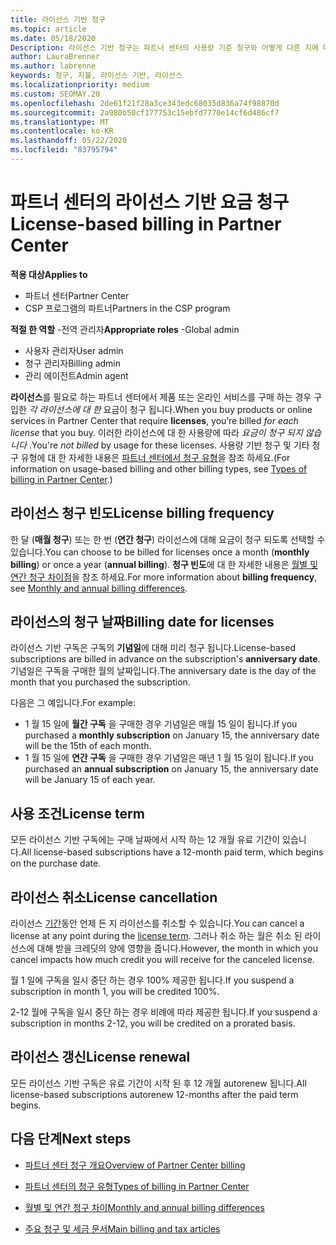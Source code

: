 ```yaml
---
title: 라이선스 기반 청구
ms.topic: article
ms.date: 05/18/2020
Description: 라이선스 기반 청구는 파트너 센터의 사용량 기준 청구와 어떻게 다른 지에 대해 알아봅니다 (라이선스 사용이 아닌 라이선스 별로 청구 되는 방법 포함).
author: LauraBrenner
ms.author: labrenne
keywords: 청구, 지불, 라이선스 기반, 라이선스
ms.localizationpriority: medium
ms.custom: SEOMAY.20
ms.openlocfilehash: 2de61f21f28a3ce343edc68035d836a74f98870d
ms.sourcegitcommit: 2a980b50cf177753c15ebfd7770e14cf6d486cf7
ms.translationtype: MT
ms.contentlocale: ko-KR
ms.lasthandoff: 05/22/2020
ms.locfileid: "83795794"
---
```

# <a name="license-based-billing-in-partner-center"></a><span data-ttu-id="007d8-104">파트너 센터의 라이선스 기반 요금 청구</span><span class="sxs-lookup"><span data-stu-id="007d8-104">License-based billing in Partner Center</span></span>

<span data-ttu-id="007d8-105">**적용 대상**</span><span class="sxs-lookup"><span data-stu-id="007d8-105">**Applies to**</span></span>

- <span data-ttu-id="007d8-106">파트너 센터</span><span class="sxs-lookup"><span data-stu-id="007d8-106">Partner Center</span></span>
- <span data-ttu-id="007d8-107">CSP 프로그램의 파트너</span><span class="sxs-lookup"><span data-stu-id="007d8-107">Partners in the CSP program</span></span>

<span data-ttu-id="007d8-108">**적절 한 역할** -전역 관리자</span><span class="sxs-lookup"><span data-stu-id="007d8-108">**Appropriate roles** -Global admin</span></span>
- <span data-ttu-id="007d8-109">사용자 관리자</span><span class="sxs-lookup"><span data-stu-id="007d8-109">User admin</span></span>
- <span data-ttu-id="007d8-110">청구 관리자</span><span class="sxs-lookup"><span data-stu-id="007d8-110">Billing admin</span></span>
- <span data-ttu-id="007d8-111">관리 에이전트</span><span class="sxs-lookup"><span data-stu-id="007d8-111">Admin agent</span></span>

<span data-ttu-id="007d8-112">**라이선스**를 필요로 하는 파트너 센터에서 제품 또는 온라인 서비스를 구매 하는 경우 구입한 *각 라이선스에 대 한* 요금이 청구 됩니다.</span><span class="sxs-lookup"><span data-stu-id="007d8-112">When you buy products or online services in Partner Center that require **licenses**, you’re billed *for each license* that you buy.</span></span> <span data-ttu-id="007d8-113">이러한 라이선스에 대 한 사용량에 따라 *요금이 청구 되지 않습니다* .</span><span class="sxs-lookup"><span data-stu-id="007d8-113">You're *not billed* by usage for these licenses.</span></span> <span data-ttu-id="007d8-114">사용량 기반 청구 및 기타 청구 유형에 대 한 자세한 내용은 [파트너 센터에서 청구 유형](billing-different-types.md)을 참조 하세요.</span><span class="sxs-lookup"><span data-stu-id="007d8-114">(For information on usage-based billing and other billing types, see [Types of billing in Partner Center](billing-different-types.md).)</span></span>

## <a name="license-billing-frequency"></a><span data-ttu-id="007d8-115">라이선스 청구 빈도</span><span class="sxs-lookup"><span data-stu-id="007d8-115">License billing frequency</span></span>

<span data-ttu-id="007d8-116">한 달 (**매월 청구**) 또는 한 번 (**연간 청구**) 라이선스에 대해 요금이 청구 되도록 선택할 수 있습니다.</span><span class="sxs-lookup"><span data-stu-id="007d8-116">You can choose to be billed for licenses once a month (**monthly billing**) or once a year (**annual billing**).</span></span> <span data-ttu-id="007d8-117">**청구 빈도**에 대 한 자세한 내용은 [월별 및 연간 청구 차이점](billing-annual-monthly.md)을 참조 하세요.</span><span class="sxs-lookup"><span data-stu-id="007d8-117">For more information about **billing frequency**, see [Monthly and annual billing differences](billing-annual-monthly.md).</span></span>

## <a name="billing-date-for-licenses"></a><span data-ttu-id="007d8-118">라이선스의 청구 날짜</span><span class="sxs-lookup"><span data-stu-id="007d8-118">Billing date for licenses</span></span>

<span data-ttu-id="007d8-119">라이선스 기반 구독은 구독의 **기념일**에 대해 미리 청구 됩니다.</span><span class="sxs-lookup"><span data-stu-id="007d8-119">License-based subscriptions are billed in advance on the subscription's **anniversary date**.</span></span> <span data-ttu-id="007d8-120">기념일은 구독을 구매한 월의 날짜입니다.</span><span class="sxs-lookup"><span data-stu-id="007d8-120">The anniversary date is the day of the month that you purchased the subscription.</span></span>

<span data-ttu-id="007d8-121">다음은 그 예입니다.</span><span class="sxs-lookup"><span data-stu-id="007d8-121">For example:</span></span>

- <span data-ttu-id="007d8-122">1 월 15 일에 **월간 구독** 을 구매한 경우 기념일은 매월 15 일이 됩니다.</span><span class="sxs-lookup"><span data-stu-id="007d8-122">If you purchased a **monthly subscription** on January 15, the anniversary date will be the 15th of each month.</span></span>
- <span data-ttu-id="007d8-123">1 월 15 일에 **연간 구독** 을 구매한 경우 기념일은 매년 1 월 15 일이 됩니다.</span><span class="sxs-lookup"><span data-stu-id="007d8-123">If you purchased an **annual subscription** on January 15, the anniversary date will be January 15 of each year.</span></span>

## <a name="license-term"></a><span data-ttu-id="007d8-124">사용 조건</span><span class="sxs-lookup"><span data-stu-id="007d8-124">License term</span></span>

<span data-ttu-id="007d8-125">모든 라이선스 기반 구독에는 구매 날짜에서 시작 하는 12 개월 유료 기간이 있습니다.</span><span class="sxs-lookup"><span data-stu-id="007d8-125">All license-based subscriptions have a 12-month paid term, which begins on the purchase date.</span></span>

## <a name="license-cancellation"></a><span data-ttu-id="007d8-126">라이선스 취소</span><span class="sxs-lookup"><span data-stu-id="007d8-126">License cancellation</span></span>

<span data-ttu-id="007d8-127">라이선스 [기간](#license-term)동안 언제 든 지 라이선스를 취소할 수 있습니다.</span><span class="sxs-lookup"><span data-stu-id="007d8-127">You can cancel a license at any point during the [license term](#license-term).</span></span> <span data-ttu-id="007d8-128">그러나 취소 하는 월은 취소 된 라이선스에 대해 받을 크레딧의 양에 영향을 줍니다.</span><span class="sxs-lookup"><span data-stu-id="007d8-128">However, the month in which you cancel impacts how much credit you will receive for the canceled license.</span></span>

<span data-ttu-id="007d8-129">월 1 일에 구독을 일시 중단 하는 경우 100% 제공한 됩니다.</span><span class="sxs-lookup"><span data-stu-id="007d8-129">If you suspend a subscription in month 1, you will be credited 100%.</span></span>

<span data-ttu-id="007d8-130">2-12 월에 구독을 일시 중단 하는 경우 비례에 따라 제공한 됩니다.</span><span class="sxs-lookup"><span data-stu-id="007d8-130">If you suspend a subscription in months 2-12, you will be credited on a prorated basis.</span></span>

## <a name="license-renewal"></a><span data-ttu-id="007d8-131">라이선스 갱신</span><span class="sxs-lookup"><span data-stu-id="007d8-131">License renewal</span></span>

<span data-ttu-id="007d8-132">모든 라이선스 기반 구독은 유료 기간이 시작 된 후 12 개월 autorenew 됩니다.</span><span class="sxs-lookup"><span data-stu-id="007d8-132">All license-based subscriptions autorenew 12-months after the paid term begins.</span></span>

## <a name="next-steps"></a><span data-ttu-id="007d8-133">다음 단계</span><span class="sxs-lookup"><span data-stu-id="007d8-133">Next steps</span></span>

- [<span data-ttu-id="007d8-134">파트너 센터 청구 개요</span><span class="sxs-lookup"><span data-stu-id="007d8-134">Overview of Partner Center billing</span></span>](billing-basics.md)

- [<span data-ttu-id="007d8-135">파트너 센터의 청구 유형</span><span class="sxs-lookup"><span data-stu-id="007d8-135">Types of billing in Partner Center</span></span>](billing-different-types.md)

- [<span data-ttu-id="007d8-136">월별 및 연간 청구 차이</span><span class="sxs-lookup"><span data-stu-id="007d8-136">Monthly and annual billing differences</span></span>](billing-annual-monthly.md)

- [<span data-ttu-id="007d8-137">주요 청구 및 세금 문서</span><span class="sxs-lookup"><span data-stu-id="007d8-137">Main billing and tax articles</span></span>](billing.md)
